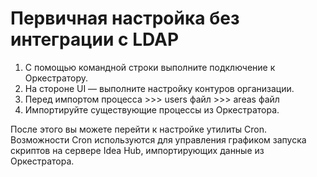 # Первичная настройка без интеграции с LDAP

1. С помощью командной строки выполните подключение к Оркестратору.
1. На стороне UI — выполните настройку контуров организации.
1. Перед импортом процесса >>> users файл >>> areas файл
1. Импортируйте существующие процессы из Оркестратора.

После этого вы можете перейти к настройке утилиты Cron. Возможности Cron используются для управления графиком запуска скриптов на сервере Idea Hub, импортирующих данные из Оркестратора.
